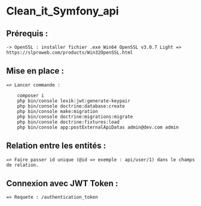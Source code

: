 ﻿# Clean_it_Symfony_api

## Prérequis :
    -> OpenSSL : installer fichier .exe Win64 OpenSSL v3.0.7 Light => https://slproweb.com/products/Win32OpenSSL.html

## Mise en place :
    => Lancer commande : 

        composer i
        php bin/console lexik:jwt:generate-keypair
        php bin/console doctrine:database:create
        php bin/console make:migration
        php bin/console doctrine:migrations:migrate
        php bin/console doctrine:fixtures:load
        php bin/console app:postExternalApiDatas admin@dev.com admin

## Relation entre les entités :
    => Faire passer id unique (@id => exemple : api/user/1) dans le champs de relation.

## Connexion avec JWT Token : 
    => Requete : /authentication_token
